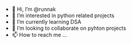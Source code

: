- 👋 Hi, I’m @runnak
- 👀 I’m interested in python related projects 
- 🌱 I’m currently learning DSA
- 💞️ I’m looking to collaborate on pyhton projects
- 📫 How to reach me ...

<!---
runnak/runnak is a ✨ special ✨ repository because its `README.md` (this file) appears on your GitHub profile.
You can click the Preview link to take a look at your changes.
--->
